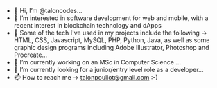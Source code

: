 - 👋 Hi, I’m @taloncodes...
- 👀 I’m interested in software development for web and mobile, with a recent interest in blockchain technology and dApps
- 📜 Some of the tech I've used in my projects include the following -> HTML, CSS, Javascript, MySQL, PHP, Python, Java, as well as some graphic design
programs including Adobe Illustrator, Photoshop and Procreate...
- 🌱 I’m currently working on an MSc in Computer Science ...
- 💞️ I’m currently looking for a junior/entry level role as a developer...
- 📫 How to reach me -> talonpouliot@gmail.com :-)
